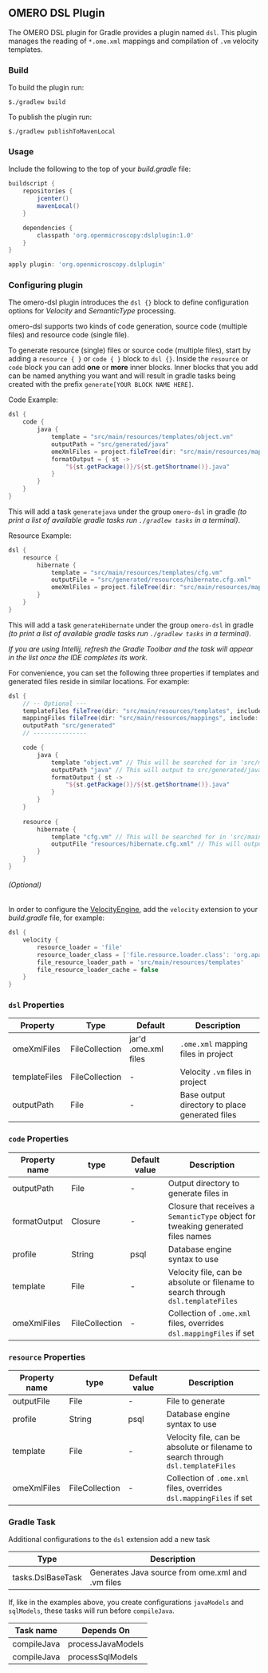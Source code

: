 ## OMERO DSL Plugin

The OMERO DSL plugin for Gradle provides a plugin named `dsl`.
This plugin manages the reading of `*.ome.xml` mappings and compilation of `.vm` velocity templates.

### Build

To build the plugin run:
```shell
$./gradlew build
```

To publish the plugin run:
```shell
$./gradlew publishToMavenLocal
```

### Usage

Include the following to the top of your _build.gradle_ file:

```groovy
buildscript {
    repositories {
        jcenter()
        mavenLocal()
    }

    dependencies {
        classpath 'org.openmicroscopy:dslplugin:1.0'
    }
} 

apply plugin: 'org.openmicroscopy.dslplugin'
```

### Configuring plugin

The omero-dsl plugin introduces the `dsl {}` block to define configuration options for
_Velocity_ and _SemanticType_ processing.  

omero-dsl supports two kinds of code generation, source code (multiple files) and resource code (single file).

To generate resource (single) files or source code (multiple files), start by adding a `resource { }` or `code { }` 
block to `dsl {}`. Inside the `resource` or `code` block you can add **one** or **more** inner 
blocks. Inner blocks that you add can be named anything you want and will result in gradle tasks being created with 
the prefix `generate[YOUR BLOCK NAME HERE]`.

Code Example:

```groovy
dsl {
    code {
        java {
            template = "src/main/resources/templates/object.vm"
            outputPath = "src/generated/java"
            omeXmlFiles = project.fileTree(dir: "src/main/resources/mappings", include: '**/*.ome.xml')
            formatOutput = { st ->
                "${st.getPackage()}/${st.getShortname()}.java"
            }
        }
    }
}
```

This will add a task `generatejava` under the group `omero-dsl` in gradle _(to print a list of available gradle
tasks run `./gradlew tasks` in a terminal)_.

Resource Example:

```groovy
dsl {
    resource {
        hibernate {
            template = "src/main/resources/templates/cfg.vm"
            outputFile = "src/generated/resources/hibernate.cfg.xml"
            omeXmlFiles = project.fileTree(dir: "src/main/resources/mappings", include: '**/*.ome.xml')
        }
    }
}
```

This will add a task `generateHibernate` under the group `omero-dsl` in gradle _(to print a list of available gradle
tasks run `./gradlew tasks` in a terminal)_. 

_If you are using Intellij, refresh the _Gradle Toolbar_ and the task will appear in the list once the IDE completes 
its work._

For convenience, you can set the following three properties if templates and generated files reside in similar locations.
For example:

```groovy
dsl {
    // -- Optional ---
    templateFiles fileTree(dir: "src/main/resources/templates", include: '**/*.vm')
    mappingFiles fileTree(dir: "src/main/resources/mappings", include: '**/*.ome.xml')
    outputPath "src/generated"
    // ---------------

    code {
        java {
            template "object.vm" // This will be searched for in 'src/main/resources/templates'
            outputPath "java" // This will output to src/generated/java
            formatOutput { st ->
                "${st.getPackage()}/${st.getShortname()}.java"
            }
        }
    }
    
    resource {
        hibernate {
            template "cfg.vm" // This will be searched for in 'src/main/resources/templates'
            outputFile "resources/hibernate.cfg.xml" // This will output to src/generated/resources/hibernate.cfg.xml
        }
    }
}
```

###### (Optional)
In order to configure the [VelocityEngine](http://velocity.apache.org), add the `velocity` 
extension to your _build.gradle_ file, for example:

```groovy
dsl {
    velocity {
        resource_loader = 'file'
        resource_loader_class = ['file.resource.loader.class': 'org.apache.velocity.runtime.resource.loader.FileResourceLoader']
        file_resource_loader_path = 'src/main/resources/templates'
        file_resource_loader_cache = false
    }
}
```

### `dsl` Properties

| Property      | Type           | Default              | Description                                    |
|---------------|----------------|----------------------|------------------------------------------------|
| omeXmlFiles   | FileCollection | jar'd .ome.xml files | `.ome.xml` mapping files in project            |
| templateFiles | FileCollection |           -          | Velocity `.vm` files in project                |
| outputPath    | File           |           -          | Base output directory to place generated files |

### `code` Properties

| Property name | type           | Default value | Description                                                                      |
|---------------|----------------|---------------|----------------------------------------------------------------------------------|
| outputPath    | File           |       -       | Output directory to generate files in                                            |
| formatOutput  | Closure        |       -       | Closure that receives a `SemanticType` object for tweaking generated files names |
| profile       | String         |      psql     | Database engine syntax to use                                                    |
| template      | File           |       -       | Velocity file, can be absolute or filename to search through `dsl.templateFiles` |
| omeXmlFiles   | FileCollection |       -       | Collection of `.ome.xml` files, overrides `dsl.mappingFiles` if set              |

### `resource` Properties

| Property name | type           | Default value | Description                                                                      |
|---------------|----------------|---------------|----------------------------------------------------------------------------------|
| outputFile    | File           |       -       | File to generate                                                                 |
| profile       | String         |      psql     | Database engine syntax to use                                                    |
| template      | File           |       -       | Velocity file, can be absolute or filename to search through `dsl.templateFiles` |
| omeXmlFiles   | FileCollection |       -       | Collection of `.ome.xml` files, overrides `dsl.mappingFiles` if set              |

### Gradle Task

Additional configurations to the `dsl` extension add a new task 

| Type      | Description                                       |
| --------- | ------------------------------------------------- |
| tasks.DslBaseTask   | Generates Java source from ome.xml and .vm files  |

If, like in the examples above, you create configurations `javaModels` and `sqlModels`, these tasks will run
before `compileJava`.

| Task name   | Depends On        |
| ----------- | ----------------- |
| compileJava | processJavaModels |
| compileJava | processSqlModels  |
